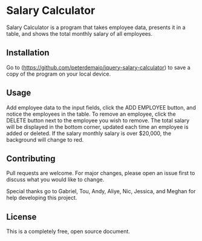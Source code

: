 # Salary Calculator

Salary Calculator is a program that takes employee data, presents it in a table, and shows the total monthly salary of all employees.

## Installation

Go to (https://github.com/peterdemaio/jquery-salary-calculator) to save a copy of the program on your local device. 

## Usage

Add employee data to the input fields, click the ADD EMPLOYEE button, and notice the employees in the table. To remove an employee, click the DELETE button next to the employee you wish to remove. The total salary will be displayed in the bottom corner, updated each time an employee is added or deleted. If the salary monthly salary is over $20,000, the background will change to red.



## Contributing
Pull requests are welcome. For major changes, please open an issue first to discuss what you would like to change.

Special thanks go to Gabriel, Tou, Andy, Aliye, Nic, Jessica, and Meghan for help developing this project. 

## License
 This is a completely free, open source document. 